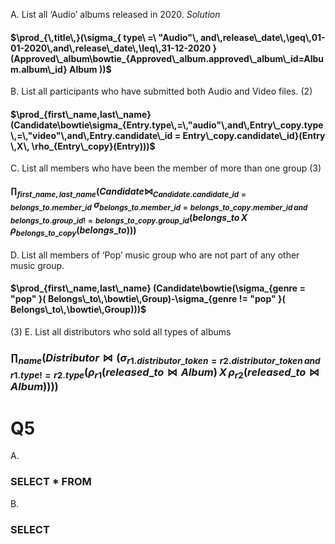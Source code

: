 A. List all ‘Audio’ albums released in 2020.
$Solution$
#### $\prod_{\,title\,}(\sigma_{ type\ =\ "Audio"\, and\,release\_date\,\geq\,01-01-2020\,and\,release\_date\,\leq\,31-12-2020 }(Approved\_album\bowtie_{Approved\_album.approved\_album\_id=Album.album\_id} Album ))$
 B. List all participants who have submitted both Audio and Video files. (2) 
#### $\prod_{first\_name,last\_name}(Candidate\bowtie\sigma_{Entry.type\,=\,"audio"\,and\,Entry\_copy.type\,=\,"video"\,and\,Entry.candidate\_id = Entry\_copy.candidate\_id}(Entry \,X\, \rho_{Entry\_copy}(Entry)))$

C. List all members who have been the member of more than one group (3) 
#### $\prod_{first\_name,last\_name}(Candidate \bowtie_{Candidate.candidate\_id = belongs\_to.member\_id}$ $\sigma_{belongs\_to.member\_id=belongs\_to\_copy.member\_id \, and \, belongs\_to.group\_id!=belongs\_to\_copy.group\_id}(belongs\_to\,X\,\rho_{belongs\_to\_copy}(belongs\_to)))$
D. List all members of ‘Pop’ music group who are not part of any other music group.

#### $\prod_{first\_name,last\_name} (Candidate\bowtie(\sigma_{genre = "pop" }( Belongs\_to\,\bowtie\,Group)-\sigma_{genre != "pop" }( Belongs\_to\,\bowtie\,Group)))$
(3) E. List all distributors who sold all types of albums 

### $\prod_{name}(Distributor \bowtie(\sigma_{r1.distributor\_token=r2.distributor\_token\,  and\, r1.type!=r2.type }(\rho_{r1}(released\_to \bowtie Album) \,X\,\rho_{r2}(released\_to \bowtie Album))))$

# Q5
A.
### SELECT * FROM 

B.
### SELECT 
